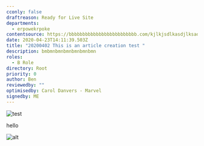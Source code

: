 ```yaml
---
cconly: false
draftreason: Ready for Live Site
departments:
  - erpowekrpoke
contentsource: https://bbbbbbbbbbbbbbbbbbbbbbbbb.com/kjlkjsdlkasdjlksadjdlksajdlsakjlsdkjflsakjfdslkjfdslkjsdhjkdsfhkjasdhfkdsjhfksjhfdksjfhdskhjfkdsjfhdskjhfkdsjfhdskjfhdshdskjhfdskjhfdskjfhds
date: 2020-04-23T14:11:39.503Z
title: "20200402 This is an article creation test "
description: bmbmnbmnbmnbmnbmnbmn
roles:
  - B Role
directory: Root
priority: 0
author: Ben
reviewedby: ""
optimisedby: Carol Danvers - Marvel
signedby: ME
---
```

![test](https://ons-image-assets-training.s3.eu-west-2.amazonaws.com/2d0fe6e7-ca59-462e-9021-9efaefc7af1b/testuploadcare20201022.png "test2")

hello

![alt](https://ons-image-assets-training.s3.eu-west-2.amazonaws.com/55224c4b-78b1-4985-bf33-32a8c7997e1f/testuploadcare20201022.png "title")